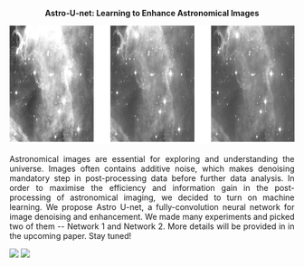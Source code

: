 <p align="center"> <b>  Astro-U-net:  Learning to Enhance Astronomical Images </b> </p>
<p align="center"><img src="img.png" height="210px"></p>

<p style="text-align:justify"> Astronomical images are essential for exploring and understanding the universe. Images often contains additive noise, which makes denoising mandatory step in post-processing data before further data analysis.  In order to maximise the efficiency and information gain in the post-processing of astronomical imaging, we decided to turn on machine learning. We propose Astro U-net, a fully-convolution neural network for image denoising and enhancement. We made many experiments and picked two of them -- Network 1 and Network 2. More details will be provided in in the upcoming paper. Stay tuned! </p>


<p float="center">
  <img src="network1/network1.gif" width="430"/>
  <img src="network2/network2.gif" width="430"/> 
</p>
